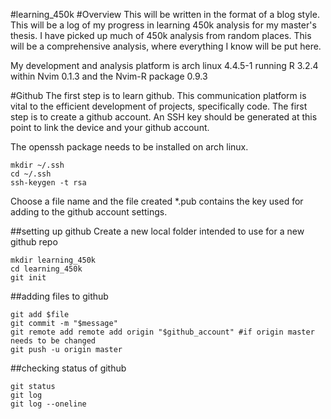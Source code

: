 #learning_450k
#Overview
This will be written in the format of a blog style.
This will be a log of my progress in learning 450k analysis for my master's thesis.
I have picked up much of 450k analysis from random places. This will be a comprehensive analysis, where everything I know will be put here.

My development and analysis platform is arch linux 4.4.5-1 running R 3.2.4 within Nvim 0.1.3 and the Nvim-R package 0.9.3

#Github
The first step is to learn github. This communication platform is vital to the efficient development of projects, specifically code. The first step is to create a github account. An SSH key should be generated at this point to link the device and your github account.

The openssh package needs to be installed on arch linux.

```
mkdir ~/.ssh
cd ~/.ssh
ssh-keygen -t rsa
```

Choose a file name and the file created \*.pub contains the key used for adding to the github account settings.


##setting up github
Create a new local folder intended to use for a new github repo
```
mkdir learning_450k  
cd learning_450k  
git init  
```

##adding files to github
```
git add $file   
git commit -m "$message"  
git remote add remote add origin "$github_account" #if origin master needs to be changed   
git push -u origin master  
```
##checking status of github
```
git status  
git log  
git log --oneline  
```
